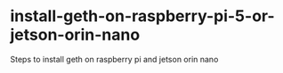 # install-geth-on-raspberry-pi-5-or-jetson-orin-nano
Steps to install geth on raspberry pi and jetson orin nano
